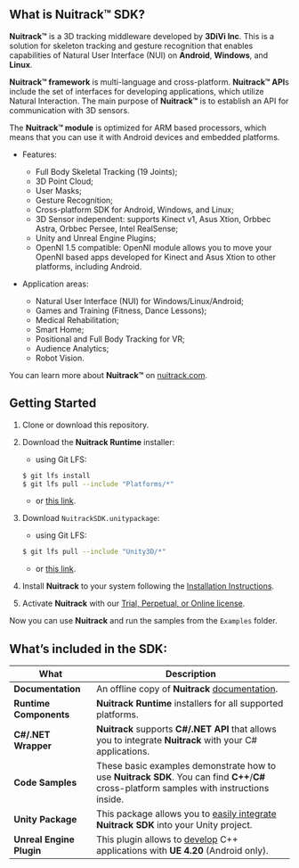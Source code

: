 ## What is Nuitrack™ SDK?

**Nuitrack™** is a 3D tracking middleware developed by **3DiVi Inc**. This is a solution for skeleton tracking and gesture recognition that enables capabilities of Natural User Interface (NUI) on **Android**, **Windows**, and **Linux**.

**Nuitrack™ framework** is multi-language and cross-platform. **Nuitrack™ API**s include the set of interfaces for developing applications, which utilize Natural Interaction. The main purpose of **Nuitrack™** is to establish an API for communication with 3D sensors.

The **Nuitrack™ module** is optimized for ARM based processors, which means that you can use it with Android devices and embedded platforms.

 - Features:
   - Full Body Skeletal Tracking (19 Joints);
   - 3D Point Cloud;
   - User Masks;
   - Gesture Recognition;
   - Cross-platform SDK for Android, Windows, and Linux;
   - 3D Sensor independent: supports Kinect v1, Asus Xtion, Orbbec Astra, Orbbec Persee, Intel RealSense;
   - Unity and Unreal Engine Plugins;
   - OpenNI 1.5 compatible: OpenNI module allows you to move your OpenNI based apps developed for Kinect and Asus Xtion to other platforms, including Android.

 - Application areas:
   - Natural User Interface (NUI) for Windows/Linux/Android;
   - Games and Training (Fitness, Dance Lessons);
   - Medical Rehabilitation;
   - Smart Home;
   - Positional and Full Body Tracking for VR;
   - Audience Analytics;
   - Robot Vision.

You can learn more about **Nuitrack™** on [nuitrack.com](https://nuitrack.com).

## Getting Started

1. Clone or download this repository.
2. Download the **Nuitrack Runtime** installer:

   - using Git LFS:

   ```bash
   $ git lfs install
   $ git lfs pull --include "Platforms/*"
   ```

   - or [this link](/Platforms).

3. Download `NuitrackSDK.unitypackage`:
   - using Git LFS:

   ```bash
   $ git lfs pull --include "Unity3D/*"
   ```
  
   - or [this link](/Unity3D).

4. Install **Nuitrack** to your system following the [Installation Instructions](/doc/Install.md).

5. Activate **Nuitrack** with our [Trial, Perpetual, or Online license](https://nuitrack.com/#pricing).

Now you can use **Nuitrack** and run the samples from the `Examples` folder.

## What’s included in the SDK:
| What | Description |
| --------- | ----------- | 
| **Documentation** | An offline copy of **Nuitrack** [documentation](doc/readme.md).||
| **Runtime Components** | **Nuitrack Runtime** installers for all supported platforms. ||
| **C#/.NET Wrapper** | **Nuitrack** supports **C#/.NET API** that allows you to integrate **Nuitrack** with your C# applications. ||
| **Code Samples** | These basic examples demonstrate how to use **Nuitrack SDK**. You can find **C++**/**C#** cross-platform samples with instructions inside. |
| **Unity Package** | This package allows you to [easily integrate](/doc/readme.md#unity-tutorials) **Nuitrack SDK** into your Unity project. |
| **Unreal Engine Plugin** | This plugin allows to [develop](/doc/Unreal_Engine_Tutorial.md) C++ applications with **UE 4.20** (Android only). |